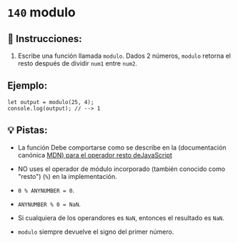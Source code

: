 # `140` modulo

## 📝 Instrucciones:

1. Escribe una función llamada `modulo`. Dados 2 números, `modulo` retorna el resto después de dividir `num1` entre `num2`.

## Ejemplo:

```Js
let output = modulo(25, 4);
console.log(output); // --> 1
```

## 💡 Pistas:

+ La función Debe comportarse como se describe en la (documentación canónica [MDN) para el operador resto deJavaScript](https://developer.mozilla.org/en-US/docs/Web/JavaScript/Reference/Operators/Arithmetic_Operators#Remainder_())

+ NO uses el operador de módulo incorporado (también conocido como "resto") (`%`) en la implementación.

+ `0 % ANYNUMBER = 0`.

+ `ANYNUMBER % 0 = NaN`.

+ Si cualquiera de los operandores es `NaN`, entonces el resultado es `NaN`.

+ `modulo` siempre devuelve el signo del primer número.

